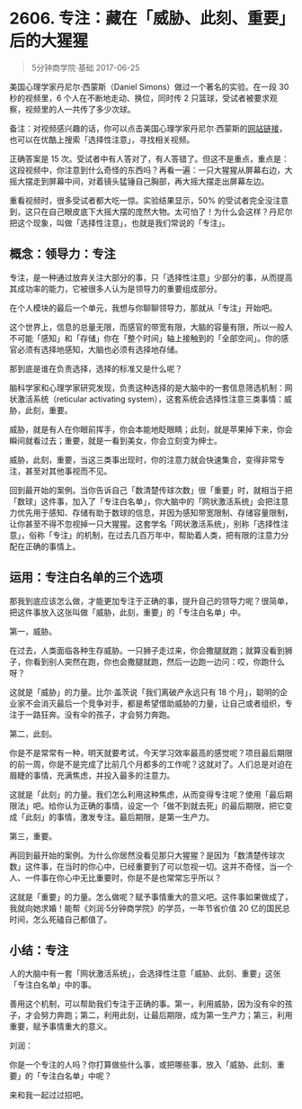 # 2606. 专注：藏在「威胁、此刻、重要」后的大猩猩
> 5分钟商学院·基础
2017-06-25

美国心理学家丹尼尔·西蒙斯（Daniel Simons）做过一个著名的实验。在一段 30 秒的视频里，6 个人在不断地走动、换位，同时传 2 只篮球，受试者被要求观察，视频里的人一共传了多少次球。

备注：对视频感兴趣的话，你可以点击美国心理学家丹尼尔·西蒙斯的[网站链接](http://www.dansimons.com/videos.html)，也可以在优酷上搜索「选择性注意」，寻找相关视频。

正确答案是 15 次。受试者中有人答对了，有人答错了。但这不是重点，重点是：这段视频中，你注意到什么奇怪的东西吗？再看一遍：一只大猩猩从屏幕右边，大摇大摆走到屏幕中间，对着镜头猛锤自己胸部，再大摇大摆走出屏幕左边。

重看视频时，很多受试者都大吃一惊。实验结果显示，50% 的受试者完全没注意到，这只在自己眼皮底下大摇大摆的庞然大物。太可怕了！为什么会这样？丹尼尔把这个现象，叫做「选择性注意」，也就是我们常说的「专注」。

## 概念：领导力：专注
专注，是一种通过放弃关注大部分的事，只「选择性注意」少部分的事，从而提高其成功率的能力，它被很多人认为是领导力的重要组成部分。

在个人模块的最后一个单元，我想与你聊聊领导力，那就从「专注」开始吧。

这个世界上，信息的总量无限，而感官的带宽有限，大脑的容量有限，所以一般人不可能「感知」和「存储」你在「整个时间」轴上接触到的「全部空间」。你的感官必须有选择地感知，大脑也必须有选择地存储。

那到底是谁在负责选择，选择的标准又是什么呢？

脑科学家和心理学家研究发现，负责这种选择的是大脑中的一套信息筛选机制：网状激活系统（reticular activating system），这套系统会选择性注意三类事情：威胁，此刻，重要。

威胁，就是有人在你眼前挥手，你会本能地眨眼睛；此刻，就是苹果掉下来，你会瞬间就看过去；重要，就是一看到美女，你会立刻变为绅士。

威胁，此刻，重要，当这三类事出现时，你的注意力就会快速集合，变得非常专注，甚至对其他事视而不见。

回到最开始的案例。当你告诉自己「数清楚传球次数」很「重要」时，就相当于把「数球」这件事，加入了「专注白名单」，你大脑中的「网状激活系统」会把注意力优先用于感知、存储有助于数球的信息，并因为感知带宽限制、存储容量限制，让你甚至不得不忽视掉一只大猩猩。这套学名「网状激活系统」，别称「选择性注意」，俗称「专注」的机制，在过去几百万年中，帮助着人类，把有限的注意力分配在正确的事情上。

## 运用：专注白名单的三个选项
那我到底应该怎么做，才能更加专注于正确的事，提升自己的领导力呢？很简单，把这件事放入这张叫做「威胁，此刻，重要」的「专注白名单」中。

第一，威胁。

在过去，人类面临各种生存威胁。一只狮子走过来，你会撒腿就跑；就算没看到狮子，你看到别人突然在跑，你也会撒腿就跑，然后一边跑一边问：哎，你跑什么呀？

这就是「威胁」的力量。比尔·盖茨说「我们离破产永远只有 18 个月」，聪明的企业家不会消灭最后一个竞争对手，都是希望借助威胁的力量，让自己或者组织，专注于一路狂奔。没有伞的孩子，才会努力奔跑。

第二，此刻。

你是不是常常有一种，明天就要考试，今天学习效率最高的感觉呢？项目最后期限的前一周，你是不是完成了比前几个月都多的工作呢？这就对了。人们总是对迫在眉睫的事情，充满焦虑，并投入最多的注意力。

这就是「此刻」的力量。我们怎么利用这种焦虑，从而变得专注呢？使用「最后期限法」吧。给你认为正确的事情，设定一个「做不到就去死」的最后期限，把它变成「此刻」的事情，激发专注。最后期限，是第一生产力。

第三，重要。

再回到最开始的案例。为什么你居然没看见那只大猩猩？是因为「数清楚传球次数」这件事，在当时的你心中，已经重要到了可以忽视一切。这并不奇怪，当一个人、一件事在你心中无比重要时，你是不是也常常忘乎所以？

这就是「重要」的力量。怎么做呢？赋予事情重大的意义吧。这件事如果做成了，我就向她求婚！能帮《刘润·5分钟商学院》的学员，一年节省价值 20 亿的国民总时间，怎么死磕自己都值了。

## 小结：专注
人的大脑中有一套「网状激活系统」，会选择性注意「威胁、此刻、重要」这张「专注白名单」中的事。

善用这个机制，可以帮助我们专注于正确的事。第一，利用威胁，因为没有伞的孩子，才会努力奔跑；第二，利用此刻，让最后期限，成为第一生产力；第三，利用重要，赋予事情重大的意义。

刘润：

你是一个专注的人吗？你打算做些什么事，或把哪些事，放入「威胁、此刻、重要」的「专注白名单」中呢？

来和我一起过过招吧。


